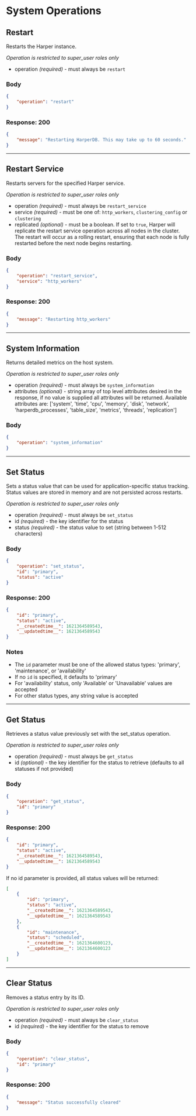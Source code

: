 # System Operations

## Restart

Restarts the Harper instance.

_Operation is restricted to super_user roles only_

- operation _(required)_ - must always be `restart`

### Body

```json
{
	"operation": "restart"
}
```

### Response: 200

```json
{
	"message": "Restarting HarperDB. This may take up to 60 seconds."
}
```

---

## Restart Service

Restarts servers for the specified Harper service.

_Operation is restricted to super_user roles only_

- operation _(required)_ - must always be `restart_service`
- service _(required)_ - must be one of: `http_workers`, `clustering_config` or `clustering`
- replicated _(optional)_ - must be a boolean. If set to `true`, Harper will replicate the restart service operation across all nodes in the cluster. The restart will occur as a rolling restart, ensuring that each node is fully restarted before the next node begins restarting.

### Body

```json
{
	"operation": "restart_service",
	"service": "http_workers"
}
```

### Response: 200

```json
{
	"message": "Restarting http_workers"
}
```

---

## System Information

Returns detailed metrics on the host system.

_Operation is restricted to super_user roles only_

- operation _(required)_ - must always be `system_information`
- attributes _(optional)_ - string array of top level attributes desired in the response, if no value is supplied all attributes will be returned. Available attributes are: ['system', 'time', 'cpu', 'memory', 'disk', 'network', 'harperdb_processes', 'table_size', 'metrics', 'threads', 'replication']

### Body

```json
{
	"operation": "system_information"
}
```

---

## Set Status

Sets a status value that can be used for application-specific status tracking. Status values are stored in memory and are not persisted across restarts.

_Operation is restricted to super_user roles only_

- operation _(required)_ - must always be `set_status`
- id _(required)_ - the key identifier for the status
- status _(required)_ - the status value to set (string between 1-512 characters)

### Body

```json
{
	"operation": "set_status",
	"id": "primary",
	"status": "active"
}
```

### Response: 200

```json
{
	"id": "primary",
	"status": "active",
	"__createdtime__": 1621364589543,
	"__updatedtime__": 1621364589543
}
```

### Notes

- The `id` parameter must be one of the allowed status types: 'primary', 'maintenance', or 'availability'
- If no `id` is specified, it defaults to 'primary'
- For 'availability' status, only 'Available' or 'Unavailable' values are accepted
- For other status types, any string value is accepted

---

## Get Status

Retrieves a status value previously set with the set_status operation.

_Operation is restricted to super_user roles only_

- operation _(required)_ - must always be `get_status`
- id _(optional)_ - the key identifier for the status to retrieve (defaults to all statuses if not provided)

### Body

```json
{
	"operation": "get_status",
	"id": "primary"
}
```

### Response: 200

```json
{
	"id": "primary",
	"status": "active",
	"__createdtime__": 1621364589543,
	"__updatedtime__": 1621364589543
}
```

If no id parameter is provided, all status values will be returned:

```json
[
	{
		"id": "primary",
		"status": "active",
		"__createdtime__": 1621364589543,
		"__updatedtime__": 1621364589543
	},
	{
		"id": "maintenance",
		"status": "scheduled",
		"__createdtime__": 1621364600123,
		"__updatedtime__": 1621364600123
	}
]
```

---

## Clear Status

Removes a status entry by its ID.

_Operation is restricted to super_user roles only_

- operation _(required)_ - must always be `clear_status`
- id _(required)_ - the key identifier for the status to remove

### Body

```json
{
	"operation": "clear_status",
	"id": "primary"
}
```

### Response: 200

```json
{
	"message": "Status successfully cleared"
}
```
